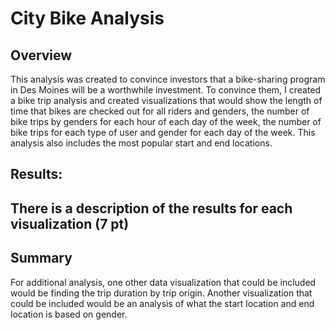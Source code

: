# City Bike Analysis

## Overview
This analysis was created to convince investors that a bike-sharing program in Des Moines will be a worthwhile investment. To convince them, I created a  bike trip analysis and created visualizations that would show the length of time that bikes are checked out for all riders and genders,  the number of bike trips by genders for each hour of each day of the week,  the number of bike trips for each type of user and gender for each day of the week. This analysis also includes the most popular start and end locations.

## Results:

## There is a description of the results for each visualization (7 pt)

## Summary
For additional analysis, one other data visualization that could be included would be finding the trip duration by trip origin. Another visualization that could be included would be an analysis of what the start location and end location is based on gender.
